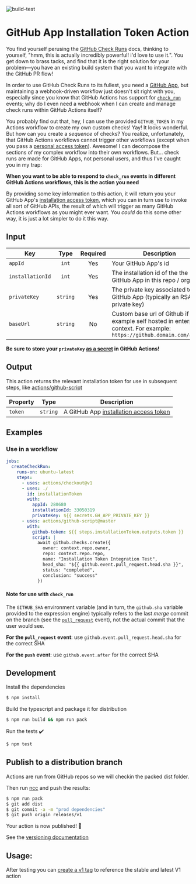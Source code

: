 ![build-test](https://github.com/jnwng/github-app-installation-token-action/workflows/build-test/badge.svg)

# GitHub App Installation Token Action

You find yourself perusing the [GitHub Check Runs](https://docs.github.com/en/rest/reference/checks#runs) docs, thinking to yourself, "hmm, this is actually incredibly powerful! i'd love to use it.". You get down to brass tacks, and find that it is the right solution for your problem—you have an existing build system that you want to integrate with the GitHub PR flow!

In order to use GitHub Check Runs to its fullest, you need a [GitHub App](https://docs.github.com/en/developers/apps), but maintaining a webhook-driven workflow just doesn't sit right with you, especially since you know that GitHub Actions has support for [`check_run`](https://docs.github.com/en/actions/reference/events-that-trigger-workflows#check_run) events; why do I even need a webhook when I can create and manage check runs within GitHub Actions itself?

You probably find out that, hey, I can use the provided `GITHUB_TOKEN` in my Actions workflow to create my own custom checks! Yay! It looks wonderful. But how can you create a _sequence_ of checks? You realize, unfortunately, that GitHub Actions workflows cannot trigger other workflows (except when you pass a [personal access token](https://docs.github.com/en/actions/reference/events-that-trigger-workflows#triggering-new-workflows-using-a-personal-access-token)). Awesome! I can decompose the sections of my complex workflow into their own workflows. But... check runs are made for GitHub Apps, not personal users, and thus I've caught you in my trap:

**When you want to be able to respond to `check_run` events in different GitHub Actions workflows, this is the action you need**

By providing some key information to this action, it will return you your GitHub App's [installation access token](https://docs.github.com/en/rest/reference/apps#create-an-installation-access-token-for-an-app), which you can in turn use to invoke all sort of GitHub APIs, the result of which will trigger as many GitHub Actions workflows as you might ever want. You _could_ do this some other way, it is just a lot simpler to do it this way.

## Input

| Key              |   Type   | Required | Description                                                                                                                 |
| ---------------- | :------: | :------: | --------------------------------------------------------------------------------------------------------------------------- |
| `appId`          |  `int`   |   Yes    | Your GitHub App's id                                                                                                        |
| `installationId` |  `int`   |   Yes    | The installation id of the the GitHub App in this repo / org                                                                |
| `privateKey`     | `string` |   Yes    | The private key associated to the GitHub App (typically an RSA private key)                                                 |
| `baseUrl`        | `string` |    No    | Custom base url of Github if for example self hosted in enterprise context. For example: `https://github.domain.com/api/v3` |

**Be sure to store your `privateKey` [as a secret](https://docs.github.com/en/actions/configuring-and-managing-workflows/creating-and-storing-encrypted-secrets) in GitHub Actions!**

## Output

This action returns the relevant installation token for use in subsequent steps, like [actions/github-script](https://github.com/actions/github-script)

| Property | Type     | Description                                                                                                                             |
| -------- | -------- | --------------------------------------------------------------------------------------------------------------------------------------- |
| `token`  | `string` | A GitHub App [installation access token](https://docs.github.com/en/rest/reference/apps#create-an-installation-access-token-for-an-app) |

## Examples

### Use in a workflow

```yml
jobs:
  createCheckRun:
    runs-on: ubuntu-latest
    steps:
      - uses: actions/checkout@v1
      - uses: ./
        id: installationToken
        with:
          appId: 280680
          installationId: 33050319
          privateKey: ${{ secrets.GH_APP_PRIVATE_KEY }}
      - uses: actions/github-script@master
        with:
          github-token: ${{ steps.installationToken.outputs.token }}
          script: |
            await github.checks.create({
              owner: context.repo.owner,
              repo: context.repo.repo,
              name: "Installation Token Integration Test",
              head_sha: "${{ github.event.pull_request.head.sha }}",
              status: "completed",
              conclusion: "success"
            })
```

#### Note for use with `check_run`

The `GITHUB_SHA` environment variable (and in turn, the `github.sha` variable provided to the expression engine) typically refers to the last _merge_ commit on the branch (see the [`pull_request`](https://docs.github.com/en/actions/reference/events-that-trigger-workflows#pull_request) event), not the actual commit that the user would see.

**For the `pull_request` event**: use `github.event.pull_request.head.sha` for the correct SHA

**For the `push` event**: use `github.event.after` for the correct SHA

## Development

Install the dependencies

```bash
$ npm install
```

Build the typescript and package it for distribution

```bash
$ npm run build && npm run pack
```

Run the tests :heavy_check_mark:

```bash
$ npm test
```

## Publish to a distribution branch

Actions are run from GitHub repos so we will checkin the packed dist folder.

Then run [ncc](https://github.com/zeit/ncc) and push the results:

```bash
$ npm run pack
$ git add dist
$ git commit -a -m "prod dependencies"
$ git push origin releases/v1
```

Your action is now published! :rocket:

See the [versioning documentation](https://github.com/actions/toolkit/blob/master/docs/action-versioning.md)

## Usage:

After testing you can [create a v1 tag](https://github.com/actions/toolkit/blob/master/docs/action-versioning.md) to reference the stable and latest V1 action
